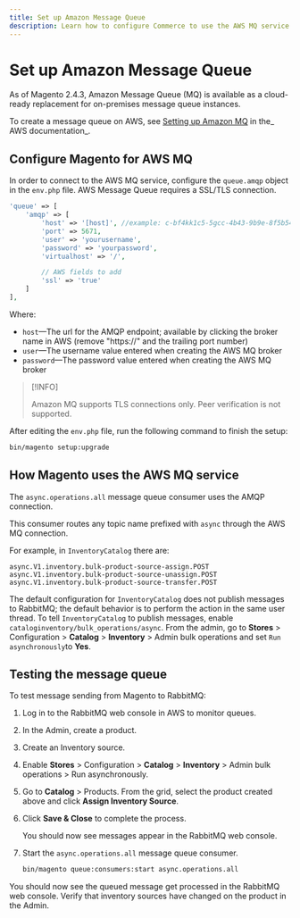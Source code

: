 ```yaml
---
title: Set up Amazon Message Queue
description: Learn how to configure Commerce to use the AWS MQ service.
---
```


# Set up Amazon Message Queue

As of Magento 2.4.3, Amazon Message Queue (MQ) is available as a cloud-ready replacement for on-premises message queue instances.

To create a message queue on AWS, see [Setting up Amazon MQ](https://docs.aws.amazon.com/amazon-mq/latest/developer-guide/amazon-mq-setting-up.html) in the_ AWS documentation_.

## Configure Magento for AWS MQ

In order to connect to the AWS MQ service, configure the `queue.amqp` object in the `env.php` file.
AWS Message Queue requires a SSL/TLS connection.

```php
'queue' => [
    'amqp' => [
        'host' => '[host]', //example: c-bf4kk1c5-5gcc-4b43-9b9e-8f5b54d234.mq.us-west-3.amazonaws.com
        'port' => 5671,
        'user' => 'yourusername',
        'password' => 'yourpassword',
        'virtualhost' => '/',

        // AWS fields to add
        'ssl' => 'true'
    ]
],
```

Where:

- `host`—The url for the AMQP endpoint; available by clicking the broker name in AWS (remove "https://" and the trailing port number)
- `user`—The username value entered when creating the AWS MQ broker
- `password`—The password value entered when creating the AWS MQ broker

>[!INFO]
>
>Amazon MQ supports TLS connections only. Peer verification is not supported.

After editing the `env.php` file, run the following command to finish the setup:

```bash
bin/magento setup:upgrade
```

## How Magento uses the AWS MQ service

The `async.operations.all` message queue consumer uses the AMQP connection.

This consumer routes any topic name prefixed with `async` through the AWS MQ connection.

For example, in `InventoryCatalog` there are:

```text
async.V1.inventory.bulk-product-source-assign.POST
async.V1.inventory.bulk-product-source-unassign.POST
async.V1.inventory.bulk-product-source-transfer.POST
```

The default configuration for `InventoryCatalog` does not publish messages to RabbitMQ; the default behavior is to perform the action in the same user thread. To tell `InventoryCatalog` to publish messages, enable `cataloginventory/bulk_operations/async`. From the admin, go to **Stores** > Configuration > **Catalog** > **Inventory** > Admin bulk operations and set  `Run asynchronously`to **Yes**.

## Testing the message queue

To test message sending from Magento to RabbitMQ:

1. Log in to the RabbitMQ web console in AWS to monitor queues.
1. In the Admin, create a product.
1. Create an Inventory source.
1. Enable **Stores** > Configuration > **Catalog** > **Inventory** > Admin bulk operations > Run asynchronously.
1. Go to **Catalog** > Products. From the grid, select the product created above and click **Assign Inventory Source**.
1. Click **Save & Close** to complete the process.

   You should now see messages appear in the RabbitMQ web console.

1. Start the `async.operations.all` message queue consumer.

   ```bash
   bin/magento queue:consumers:start async.operations.all
   ```

You should now see the queued message get processed in the RabbitMQ web console.
Verify that inventory sources have changed on the product in the Admin.
